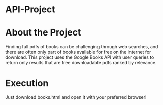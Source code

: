 # API-Project

# About the Project
Finding full pdfs of books can be challenging through web searches, and there are often only part of books available for free on the internet for download. This project uses the Google Books API with user queries to return only results that are free downloadable pdfs ranked by relevance. 

# Execution
Just download books.html and open it with your preferred browser!
